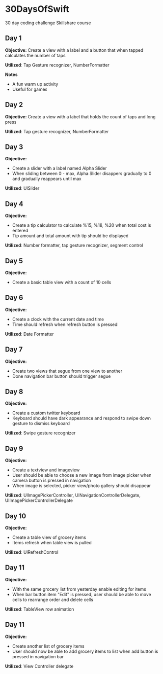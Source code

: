 # 30DaysOfSwift

30 day coding challenge Skillshare course 

## Day 1
**Objective:**
Create a view with a label and a button that when tapped calculates the number of taps

**Utilized**: 
Tap Gesture recognizer, NumberFormatter 

**Notes**
- A fun warm up activity
- Useful for games

## Day 2
**Objective:**
Create a view with a label that holds the count of taps and long press

**Utilized**: 
Tap gesture recognizer, NumberFormatter 



## Day 3
**Objective:**
- Create a slider with a label named Alpha Slider
- When sliding between 0 - max, Alpha Slider disappers gradually to 0 and gradually reappears until max

**Utilized**: 
UISlider

## Day 4 
**Objective:**
- Create a tip calculator to calculate %15, %18, %20 when total cost is entered 
- Tip amount and total amount with tip should be displayed

**Utilized**: 
Number formatter, tap gesture recognizer, segment control

## Day 5 
**Objective:**
- Create a basic table view with a count of 10 cells  


## Day 6
**Objective:**
- Create a clock with the current date and time
- Time should refresh when refresh button is pressed

**Utilized**: 
Date Formatter

## Day 7 
**Objective:**
- Create two views that segue from one view to another 
- Done navigation bar button should trigger segue


## Day 8 
**Objective:**
- Create a custom twitter keyboard
- Keyboard should have dark appearance and respond to swipe down gesture to dismiss keyboard

**Utilized**: 
 Swipe gesture recognizer


## Day 9 
**Objective:**
- Create a textview and imageview  
- User should be able to choose a new image from image picker when camera button is pressed in navigation
- When image is selected, picker view/photo gallery should disappear

**Utilized**: 
UIImagePickerController, UINavigationControllerDelegate, UIImagePickerControllerDelegate

## Day 10 
**Objective:**
- Create a table view of grocery items
- Items refresh when table view is pulled

**Utilized**: 
 UIRefreshControl
 
 ## Day 11 
**Objective:**
- With the same grocery list from yesterday enable editing for items
- When bar button item "Edit" is pressed, user should be able to move cells to rearrange order and delete cells

**Utilized**: 
TableView row animation

## Day 11 
**Objective:**
- Create another list of grocery items
- User should now be able to add grocery items to list when add button is pressed in navigation bar

**Utilized**: 
View Controller delegate
